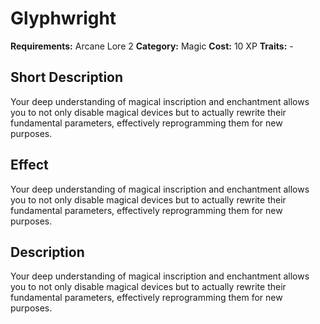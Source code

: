 # Glyphwright

**Requirements:** Arcane Lore 2
**Category:** Magic
**Cost:** 10 XP
**Traits:** -


## Short Description
Your deep understanding of magical inscription and enchantment allows you to not only disable magical devices but to actually rewrite their fundamental parameters, effectively reprogramming them for new purposes.

## Effect
Your deep understanding of magical inscription and enchantment allows you to not only disable magical devices but to actually rewrite their fundamental parameters, effectively reprogramming them for new purposes.

## Description
Your deep understanding of magical inscription and enchantment allows you to not only disable magical devices but to actually rewrite their fundamental parameters, effectively reprogramming them for new purposes.